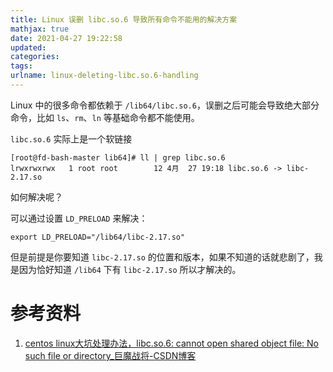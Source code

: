 ```yaml
---
title: Linux 误删 libc.so.6 导致所有命令不能用的解决方案
mathjax: true
date: 2021-04-27 19:22:58
updated:
categories:
tags:
urlname: linux-deleting-libc.so.6-handling
---
```




<!-- more -->



Linux 中的很多命令都依赖于 `/lib64/libc.so.6`，误删之后可能会导致绝大部分命令，比如 `ls`、`rm`、`ln` 等基础命令都不能使用。

`libc.so.6` 实际上是一个软链接

```
[root@fd-bash-master lib64]# ll | grep libc.so.6
lrwxrwxrwx   1 root root        12 4月  27 19:18 libc.so.6 -> libc-2.17.so
```



如何解决呢？

可以通过设置 `LD_PRELOAD` 来解决：

```
export LD_PRELOAD="/lib64/libc-2.17.so"
```

但是前提是你要知道 `libc-2.17.so` 的位置和版本，如果不知道的话就悲剧了，我是因为恰好知道 `/lib64` 下有 `libc-2.17.so` 所以才解决的。





# 参考资料

1. [centos linux大坑处理办法，libc.so.6: cannot open shared object file: No such file or directory_巨魔战将-CSDN博客](https://blog.csdn.net/myhes/article/details/106923039)
